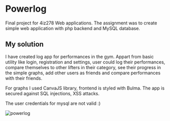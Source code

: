 # Powerlog
Final project for 4iz278 Web applications.
The assignment was to create simple web application with php backend and MySQL database.

## My solution
I have created log app for performances in the gym.
Appart from basic utility like login, registration and settings, user could log their performances,
compare themselves to other lifters in their category, see their progress in the simple graphs, add
other users as friends and compare performances with their friends.

For graphs I used CanvaJS library, frontend is styled with Bulma.
The app is secured against SQL injections, XSS attacks.

The user credentials for mysql are not valid :)

![powerlog](https://user-images.githubusercontent.com/87360961/173612606-0f56a857-8841-4e16-99ad-11f61f42a41c.png)
